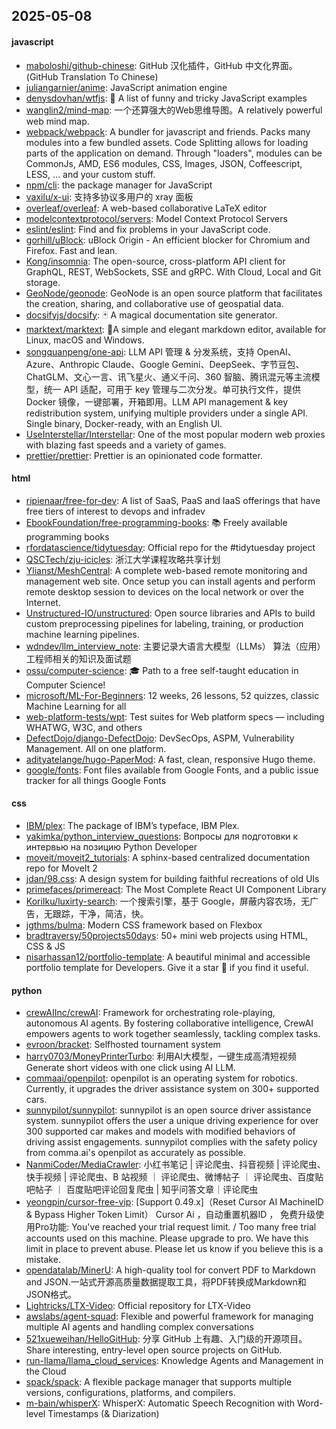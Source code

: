 ## 2025-05-08

#### javascript
* [maboloshi/github-chinese](https://github.com/maboloshi/github-chinese): GitHub 汉化插件，GitHub 中文化界面。 (GitHub Translation To Chinese)
* [juliangarnier/anime](https://github.com/juliangarnier/anime): JavaScript animation engine
* [denysdovhan/wtfjs](https://github.com/denysdovhan/wtfjs): 🤪 A list of funny and tricky JavaScript examples
* [wanglin2/mind-map](https://github.com/wanglin2/mind-map): 一个还算强大的Web思维导图。A relatively powerful web mind map.
* [webpack/webpack](https://github.com/webpack/webpack): A bundler for javascript and friends. Packs many modules into a few bundled assets. Code Splitting allows for loading parts of the application on demand. Through "loaders", modules can be CommonJs, AMD, ES6 modules, CSS, Images, JSON, Coffeescript, LESS, ... and your custom stuff.
* [npm/cli](https://github.com/npm/cli): the package manager for JavaScript
* [vaxilu/x-ui](https://github.com/vaxilu/x-ui): 支持多协议多用户的 xray 面板
* [overleaf/overleaf](https://github.com/overleaf/overleaf): A web-based collaborative LaTeX editor
* [modelcontextprotocol/servers](https://github.com/modelcontextprotocol/servers): Model Context Protocol Servers
* [eslint/eslint](https://github.com/eslint/eslint): Find and fix problems in your JavaScript code.
* [gorhill/uBlock](https://github.com/gorhill/uBlock): uBlock Origin - An efficient blocker for Chromium and Firefox. Fast and lean.
* [Kong/insomnia](https://github.com/Kong/insomnia): The open-source, cross-platform API client for GraphQL, REST, WebSockets, SSE and gRPC. With Cloud, Local and Git storage.
* [GeoNode/geonode](https://github.com/GeoNode/geonode): GeoNode is an open source platform that facilitates the creation, sharing, and collaborative use of geospatial data.
* [docsifyjs/docsify](https://github.com/docsifyjs/docsify): 🃏 A magical documentation site generator.
* [marktext/marktext](https://github.com/marktext/marktext): 📝A simple and elegant markdown editor, available for Linux, macOS and Windows.
* [songquanpeng/one-api](https://github.com/songquanpeng/one-api): LLM API 管理 & 分发系统，支持 OpenAI、Azure、Anthropic Claude、Google Gemini、DeepSeek、字节豆包、ChatGLM、文心一言、讯飞星火、通义千问、360 智脑、腾讯混元等主流模型，统一 API 适配，可用于 key 管理与二次分发。单可执行文件，提供 Docker 镜像，一键部署，开箱即用。LLM API management & key redistribution system, unifying multiple providers under a single API. Single binary, Docker-ready, with an English UI.
* [UseInterstellar/Interstellar](https://github.com/UseInterstellar/Interstellar): One of the most popular modern web proxies with blazing fast speeds and a variety of games.
* [prettier/prettier](https://github.com/prettier/prettier): Prettier is an opinionated code formatter.

#### html
* [ripienaar/free-for-dev](https://github.com/ripienaar/free-for-dev): A list of SaaS, PaaS and IaaS offerings that have free tiers of interest to devops and infradev
* [EbookFoundation/free-programming-books](https://github.com/EbookFoundation/free-programming-books): 📚 Freely available programming books
* [rfordatascience/tidytuesday](https://github.com/rfordatascience/tidytuesday): Official repo for the #tidytuesday project
* [QSCTech/zju-icicles](https://github.com/QSCTech/zju-icicles): 浙江大学课程攻略共享计划
* [Ylianst/MeshCentral](https://github.com/Ylianst/MeshCentral): A complete web-based remote monitoring and management web site. Once setup you can install agents and perform remote desktop session to devices on the local network or over the Internet.
* [Unstructured-IO/unstructured](https://github.com/Unstructured-IO/unstructured): Open source libraries and APIs to build custom preprocessing pipelines for labeling, training, or production machine learning pipelines.
* [wdndev/llm_interview_note](https://github.com/wdndev/llm_interview_note): 主要记录大语言大模型（LLMs） 算法（应用）工程师相关的知识及面试题
* [ossu/computer-science](https://github.com/ossu/computer-science): 🎓 Path to a free self-taught education in Computer Science!
* [microsoft/ML-For-Beginners](https://github.com/microsoft/ML-For-Beginners): 12 weeks, 26 lessons, 52 quizzes, classic Machine Learning for all
* [web-platform-tests/wpt](https://github.com/web-platform-tests/wpt): Test suites for Web platform specs — including WHATWG, W3C, and others
* [DefectDojo/django-DefectDojo](https://github.com/DefectDojo/django-DefectDojo): DevSecOps, ASPM, Vulnerability Management. All on one platform.
* [adityatelange/hugo-PaperMod](https://github.com/adityatelange/hugo-PaperMod): A fast, clean, responsive Hugo theme.
* [google/fonts](https://github.com/google/fonts): Font files available from Google Fonts, and a public issue tracker for all things Google Fonts

#### css
* [IBM/plex](https://github.com/IBM/plex): The package of IBM’s typeface, IBM Plex.
* [yakimka/python_interview_questions](https://github.com/yakimka/python_interview_questions): Вопросы для подготовки к интервью на позицию Python Developer
* [moveit/moveit2_tutorials](https://github.com/moveit/moveit2_tutorials): A sphinx-based centralized documentation repo for MoveIt 2
* [jdan/98.css](https://github.com/jdan/98.css): A design system for building faithful recreations of old UIs
* [primefaces/primereact](https://github.com/primefaces/primereact): The Most Complete React UI Component Library
* [KoriIku/luxirty-search](https://github.com/KoriIku/luxirty-search): 一个搜索引擎，基于 Google，屏蔽内容农场，无广告，无跟踪，干净，简洁，快。
* [jgthms/bulma](https://github.com/jgthms/bulma): Modern CSS framework based on Flexbox
* [bradtraversy/50projects50days](https://github.com/bradtraversy/50projects50days): 50+ mini web projects using HTML, CSS & JS
* [nisarhassan12/portfolio-template](https://github.com/nisarhassan12/portfolio-template): A beautiful minimal and accessible portfolio template for Developers. Give it a star 🌟 if you find it useful.

#### python
* [crewAIInc/crewAI](https://github.com/crewAIInc/crewAI): Framework for orchestrating role-playing, autonomous AI agents. By fostering collaborative intelligence, CrewAI empowers agents to work together seamlessly, tackling complex tasks.
* [evroon/bracket](https://github.com/evroon/bracket): Selfhosted tournament system
* [harry0703/MoneyPrinterTurbo](https://github.com/harry0703/MoneyPrinterTurbo): 利用AI大模型，一键生成高清短视频 Generate short videos with one click using AI LLM.
* [commaai/openpilot](https://github.com/commaai/openpilot): openpilot is an operating system for robotics. Currently, it upgrades the driver assistance system on 300+ supported cars.
* [sunnypilot/sunnypilot](https://github.com/sunnypilot/sunnypilot): sunnypilot is an open source driver assistance system. sunnypilot offers the user a unique driving experience for over 300 supported car makes and models with modified behaviors of driving assist engagements. sunnypilot complies with the safety policy from comma.ai's openpilot as accurately as possible.
* [NanmiCoder/MediaCrawler](https://github.com/NanmiCoder/MediaCrawler): 小红书笔记 | 评论爬虫、抖音视频 | 评论爬虫、快手视频 | 评论爬虫、B 站视频 ｜ 评论爬虫、微博帖子 ｜ 评论爬虫、百度贴吧帖子 ｜ 百度贴吧评论回复爬虫 | 知乎问答文章｜评论爬虫
* [yeongpin/cursor-free-vip](https://github.com/yeongpin/cursor-free-vip): [Support 0.49.x]（Reset Cursor AI MachineID & Bypass Higher Token Limit） Cursor Ai ，自动重置机器ID ， 免费升级使用Pro功能: You've reached your trial request limit. / Too many free trial accounts used on this machine. Please upgrade to pro. We have this limit in place to prevent abuse. Please let us know if you believe this is a mistake.
* [opendatalab/MinerU](https://github.com/opendatalab/MinerU): A high-quality tool for convert PDF to Markdown and JSON.一站式开源高质量数据提取工具，将PDF转换成Markdown和JSON格式。
* [Lightricks/LTX-Video](https://github.com/Lightricks/LTX-Video): Official repository for LTX-Video
* [awslabs/agent-squad](https://github.com/awslabs/agent-squad): Flexible and powerful framework for managing multiple AI agents and handling complex conversations
* [521xueweihan/HelloGitHub](https://github.com/521xueweihan/HelloGitHub): 分享 GitHub 上有趣、入门级的开源项目。Share interesting, entry-level open source projects on GitHub.
* [run-llama/llama_cloud_services](https://github.com/run-llama/llama_cloud_services): Knowledge Agents and Management in the Cloud
* [spack/spack](https://github.com/spack/spack): A flexible package manager that supports multiple versions, configurations, platforms, and compilers.
* [m-bain/whisperX](https://github.com/m-bain/whisperX): WhisperX: Automatic Speech Recognition with Word-level Timestamps (& Diarization)
